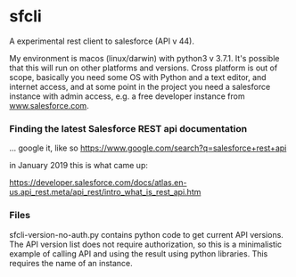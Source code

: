 # sfcli

A experimental rest client to salesforce (API v 44).

My environment is macos (linux/darwin) with python3 v 3.7.1. It's possible that this will run on other platforms and versions. Cross platform is out of scope, basically you need some OS with Python and a text editor, and internet access, and at some point in the project you need a salesforce instance with admin access, e.g. a free developer instance from www.salesforce.com.

### Finding the latest Salesforce REST api documentation
... google it, like so https://www.google.com/search?q=salesforce+rest+api

in January 2019 this is what came up:

https://developer.salesforce.com/docs/atlas.en-us.api_rest.meta/api_rest/intro_what_is_rest_api.htm


### Files
sfcli-version-no-auth.py contains python code to get current API versions. The API version list does not require authorization, so this is a minimalistic example of calling API and using the result using python libraries. This requires the name of an instance.





